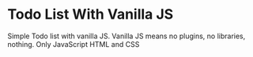 # Todo List With Vanilla JS
Simple Todo list with vanilla JS. Vanilla JS means no plugins, no libraries, nothing. Only JavaScript HTML and CSS
